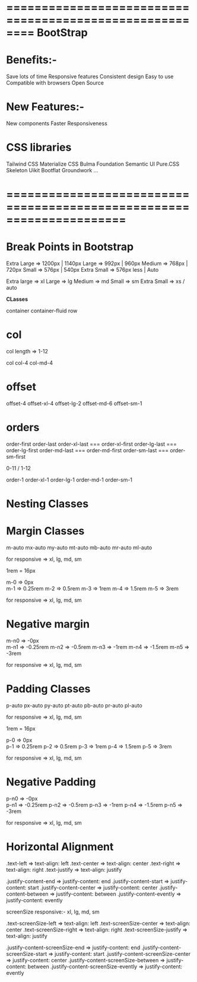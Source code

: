 ========================================================
                **BootStrap**
========================================================

# Benefits:-

Save lots of time
Responsive features
Consistent design
Easy to use
Compatible with browsers
Open Source


# New Features:-

New components
Faster
Responsiveness


# CSS libraries

Tailwind CSS
Materialize CSS
Bulma
Foundation
Semantic Ul
Pure.CSS
Skeleton
Uikit
Bootflat
Groundwork
...

=====================================================================
=====================================================================

# Break Points in Bootstrap

                
Extra Large => 1200px         |  1140px
Large => 992px                |  960px
Medium => 768px               |  720px
Small => 576px                |  540px
Extra Small => 576px less     |  Auto

Extra large => xl
Large => lg
Medium => md
Small => sm
Extra Small => xs / auto


**CLasses** 

container
container-fluid
row

# col

col length => 1-12

col
col-4
col-md-4


# offset


offset-4
offset-xl-4
offset-lg-2
offset-md-6
offset-sm-1


# orders

order-first
order-last
order-xl-last    ===    order-xl-first 
order-lg-last    ===    order-lg-first 
order-md-last    ===    order-md-first 
order-sm-last    ===    order-sm-first 

0-11 / 1-12

order-1
order-xl-1
order-lg-1
order-md-1
order-sm-1

# Nesting Classes

# Margin Classes

m-auto
mx-auto
my-auto
mt-auto
mb-auto
mr-auto
ml-auto

for responsive => xl, lg, md, sm

1rem = 16px

m-0 => 0px  
m-1 => 0.25rem
m-2 => 0.5rem
m-3 => 1rem
m-4 => 1.5rem
m-5 => 3rem

for responsive => xl, lg, md, sm

# Negative margin 

m-n0 => -0px  
m-n1 => -0.25rem
m-n2 => -0.5rem
m-n3 => -1rem
m-n4 => -1.5rem
m-n5 => -3rem

for responsive => xl, lg, md, sm

# Padding Classes

p-auto
px-auto
py-auto
pt-auto
pb-auto
pr-auto
pl-auto

for responsive => xl, lg, md, sm

1rem = 16px

p-0 => 0px  
p-1 => 0.25rem
p-2 => 0.5rem
p-3 => 1rem
p-4 => 1.5rem
p-5 => 3rem

for responsive => xl, lg, md, sm

# Negative Padding 

p-n0 => -0px  
p-n1 => -0.25rem
p-n2 => -0.5rem
p-n3 => -1rem
p-n4 => -1.5rem
p-n5 => -3rem

for responsive => xl, lg, md, sm

# Horizontal Alignment

.text-left => text-align: left
.text-center => text-align: center
.text-right => text-align: right
.text-justify => text-align: justify

.justify-content-end => justify-content: end
.justify-content-start => justify-content: start
.justify-content-center => justify-content: center
.justify-content-between => justify-content: between
.justify-content-evently => justify-content: evently

screenSize responsive:- xl, lg, md, sm

.text-screenSize-left => text-align: left
.text-screenSize-center => text-align: center
.text-screenSize-right => text-align: right
.text-screenSize-justify => text-align: justify

.justify-content-screenSize-end => justify-content: end
.justify-content-screenSize-start => justify-content: start
.justify-content-screenSize-center => justify-content: center
.justify-content-screenSize-between => justify-content: between
.justify-content-screenSize-evently => justify-content: evently



